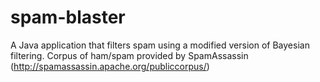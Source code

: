 spam-blaster
============

A Java application that filters spam using a modified version of Bayesian filtering.
Corpus of ham/spam provided by SpamAssassin (http://spamassassin.apache.org/publiccorpus/)